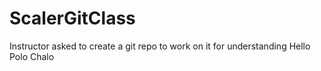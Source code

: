 # ScalerGitClass
Instructor asked to create a git repo to work on it for understanding
Hello
Polo
Chalo